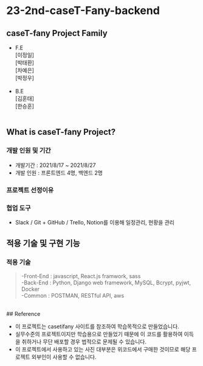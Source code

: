 # 23-2nd-caseT-Fany-backend

## caseT-fany Project Family

- F.E<br>
  [이정일]<br>
  [박태환]<br>
  [차예은]<br>
  [박정우]<br>
  <br>
- B.E<br>
  [김훈태]<br>
  [한승훈]<br> 
  <br>

## What is caseT-fany Project?
### 개발 인원 및 기간

- 개발기간 : 2021/8/17 ~ 2021/8/27
- 개발 인원 : 프론트엔드 4명, 백엔드 2명

### 프로젝트 선정이유

### 협업 도구

- Slack / Git + GitHub / Trello, Notion를 이용해 일정관리, 현황을 관리

## 적용 기술 및 구현 기능

### 적용 기술

> -Front-End : javascript, React.js framwork, sass<br>
> -Back-End : Python, Django web framework, MySQL, Bcrypt, pyjwt, Docker<br>
> -Common : POSTMAN, RESTful API, aws

<br>
## Reference

- 이 프로젝트는 casetifany 사이트를 참조하여 학습목적으로 만들었습니다.
- 실무수준의 프로젝트이지만 학습용으로 만들었기 때문에 이 코드를 활용하여 이득을 취하거나 무단 배포할 경우 법적으로 문제될 수 있습니다.
- 이 프로젝트에서 사용하고 있는 사진 대부분은 위코드에서 구매한 것이므로 해당 프로젝트 외부인이 사용할 수 없습니다.
